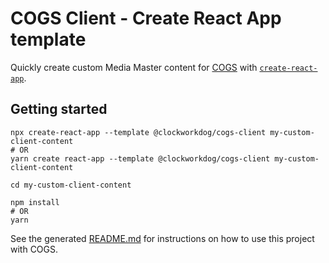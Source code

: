 # COGS Client - Create React App template

Quickly create custom Media Master content for [COGS](https://cogs.show) with [`create-react-app`](https://create-react-app.dev).

## Getting started

```shell
npx create-react-app --template @clockworkdog/cogs-client my-custom-client-content
# OR
yarn create react-app --template @clockworkdog/cogs-client my-custom-client-content

cd my-custom-client-content

npm install
# OR
yarn
```

See the generated [README.md](template/README.md) for instructions on how to use this project with COGS.
